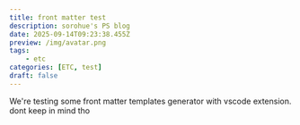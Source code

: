 ```yaml
---
title: front matter test
description: sorohue's PS blog
date: 2025-09-14T09:23:38.455Z
preview: /img/avatar.png
tags:
    - etc
categories: [ETC, test]
draft: false
---
```


We're testing some front matter templates generator with vscode extension. dont keep in mind tho
